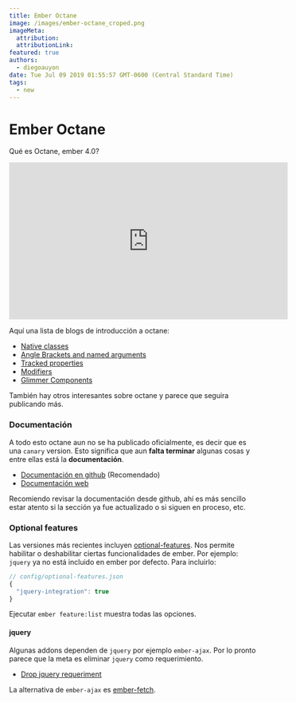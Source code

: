 ```yaml
---
title: Ember Octane
image: /images/ember-octane_croped.png
imageMeta:
  attribution:
  attributionLink:
featured: true
authors: 
  - diegoauyon
date: Tue Jul 09 2019 01:55:57 GMT-0600 (Central Standard Time)
tags:
  - new
---
```


# Ember Octane

Qué es Octane, ember 4.0?

<iframe width="560" height="315" src="https://www.youtube.com/embed/hw07r_fwSSg?rel=0&amp;showinfo=0" frameborder="0" allowfullscreen></iframe>

Aquí una lista de blogs de introducción a octane:
+ [Native classes](https://www.pzuraq.com/coming-soon-in-ember-octane-part-1-native-classes/)
+ [Angle Brackets and named arguments](https://www.pzuraq.com/coming-soon-in-ember-octane-part-2-angle-brackets-and-named-arguments/)
+ [Tracked properties](https://www.pzuraq.com/coming-soon-in-ember-octane-part-3-tracked-properties/)
+ [Modifiers](https://www.pzuraq.com/coming-soon-in-ember-octane-part-4-modifiers/)
+ [Glimmer Components](https://www.pzuraq.com/coming-soon-in-ember-octane-part-5-glimmer-components/)

También hay otros interesantes sobre octane y parece que seguira publicando más.

### Documentación

A todo esto octane aun no se ha publicado oficialmente, es decir que es una `canary` version.
Esto significa que aun **falta terminar** algunas cosas y entre ellas está la **documentación**.

+ [Documentación en github](https://github.com/ember-learn/guides-source/tree/octane) (Recomendado)
+ [Documentación web](https://deploy-preview-455--ember-guides.netlify.com/release/)

Recomiendo revisar la documentación desde github, ahí es más sencillo estar atento si la sección ya fue actualizado o si siguen en proceso, etc.

### Optional features

Las versiones más recientes incluyen [optional-features](https://guides.emberjs.com/release/configuring-ember/optional-features/). Nos permite habilitar o deshabilitar ciertas funcionalidades de ember.
Por ejemplo: `jquery` ya no está incluido en ember por defecto. Para incluirlo:
```javascript
// config/optional-features.json
{
  "jquery-integration": true
}
```
Ejecutar `ember feature:list` muestra todas las opciones.

#### jquery
Algunas addons dependen de `jquery` por ejemplo `ember-ajax`. Por lo pronto parece que la meta es eliminar `jquery` como requerimiento. 
+ [Drop jquery requeriment](https://github.com/ember-learn/ember-simple-leaflet-maps/issues/2)

La alternativa de `ember-ajax` es [ember-fetch](https://github.com/ember-cli/ember-fetch).